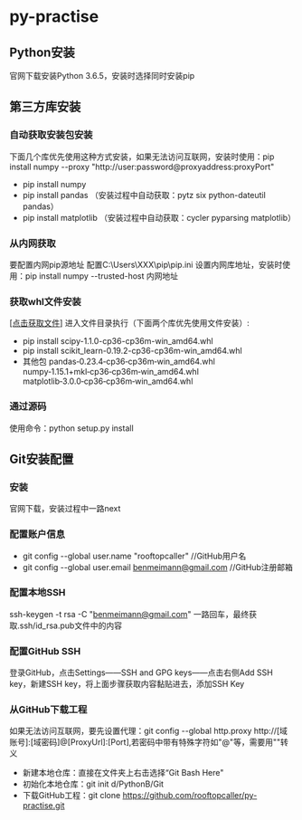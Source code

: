 # py-practise
## Python安装
官网下载安装Python 3.6.5，安装时选择同时安装pip

## 第三方库安装
### 自动获取安装包安装
 下面几个库优先使用这种方式安装，如果无法访问互联网，安装时使用：pip install numpy --proxy "http://user:password@proxyaddress:proxyPort"
 - pip install numpy
 - pip install pandas （安装过程中自动获取：pytz six python-dateutil pandas）
 - pip install matplotlib （安装过程中自动获取：cycler pyparsing matplotlib）
### 从内网获取
 要配置内网pip源地址
 配置C:\Users\XXX\pip\pip.ini 设置内网库地址，安装时使用：pip install numpy --trusted-host 内网地址
### 获取whl文件安装
 [[点击获取文件]](http://www.lfd.uci.edu/~gohlke/pythonlibs/)
 进入文件目录执行（下面两个库优先使用文件安装）:
 - pip install scipy-1.1.0-cp36-cp36m-win_amd64.whl
 - pip install scikit_learn-0.19.2-cp36-cp36m-win_amd64.whl 
 - 其他包 pandas‑0.23.4‑cp36‑cp36m‑win_amd64.whl numpy‑1.15.1+mkl‑cp36‑cp36m‑win_amd64.whl matplotlib‑3.0.0‑cp36‑cp36m‑win_amd64.whl
### 通过源码
  使用命令：python setup.py install
  
## Git安装配置
### 安装
 官网下载，安装过程中一路next

### 配置账户信息
 - git config --global user.name "rooftopcaller"         //GitHub用户名
 - git config --global user.email benmeimann@gmail.com   //GitHub注册邮箱

### 配置本地SSH
 ssh-keygen -t rsa -C "benmeimann@gmail.com" 一路回车，最终获取.ssh/id_rsa.pub文件中的内容
### 配置GitHub SSH
 登录GitHub，点击Settings——SSH and GPG keys——点击右侧Add SSH key，新建SSH key，将上面步骤获取内容黏贴进去，添加SSH Key

### 从GitHub下载工程
 如果无法访问互联网，要先设置代理：git config --global http.proxy http://[域账号]:[域密码]@[ProxyUrl]:[Port],若密码中带有特殊字符如"@"等，需要用"\"转义
 - 新建本地仓库：直接在文件夹上右击选择“Git Bash Here"
 - 初始化本地仓库：git init d/PythonB/Git
 - 下载GitHub工程：git clone https://github.com/rooftopcaller/py-practise.git
 
